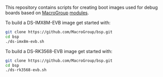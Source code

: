 This repository contains scripts for creating boot images used for debug boards based on <a href="https://macrogroup.ru/">MacroGroup</a> <a href="https://diasom.ru/">modules</a>.

To build a DS-IMX8M-EVB image get started with:
```bash
git clone https://github.com/MacroGroup/bsp.git
cd bsp
./ds-imx8m-evb.sh
```

To build a DS-RK3568-EVB image get started with:
```bash
git clone https://github.com/MacroGroup/bsp.git
cd bsp
./ds-rk3568-evb.sh
```
